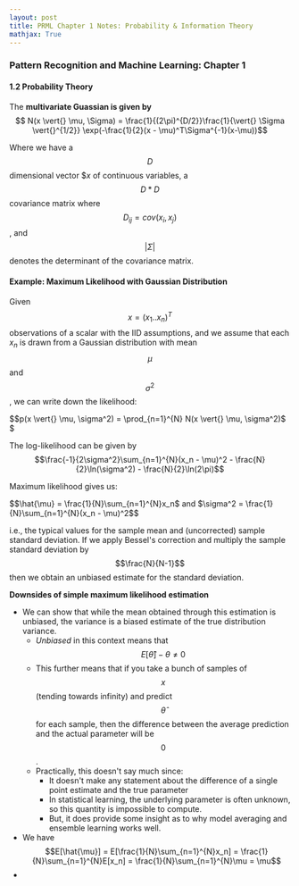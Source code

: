```yaml
---
layout: post
title: PRML Chapter 1 Notes: Probability & Information Theory
mathjax: True
---
```


### Pattern Recognition and Machine Learning: Chapter 1

#### 1.2 Probability Theory

The **multivariate Guassian is given by** $$ N(x \vert{} \mu, \Sigma) = \frac{1}{(2\pi)^{D/2}}\frac{1}{\vert{} \Sigma \vert{}^{1/2}} \exp(-\frac{1}{2}(x - \mu)^T\Sigma^{-1}(x-\mu))$$

Where we have a $$D$$ dimensional vector $$x$ of continuous variables, a $$D*D$$ covariance matrix where $$D_{ij} = cov(x_i, x_j)$$ , and $$\vert{} \Sigma \vert{}$$ denotes the determinant of the covariance matrix.



#### Example: Maximum Likelihood with Gaussian Distribution

Given $$x = (x_1 .. x_n)^T​$$ observations of a scalar with the IID assumptions, and we assume that each $x_n​$ is drawn from a Gaussian distribution with mean $$\mu​$$ and $$\sigma^2​$$, we can write down the likelihood:

$$p(x \vert{} \mu, \sigma^2) = \prod_{n=1}^{N} N(x \vert{} \mu, \sigma^2)$ $

The log-likelihood can be given by $$\frac{-1}{2\sigma^2}\sum_{n=1}^{N}(x_n - \mu)^2 - \frac{N}{2}\ln(\sigma^2) - \frac{N}{2}\ln(2\pi)$$

Maximum likelihood gives us:

$$\hat{\mu} = \frac{1}{N}\sum_{n=1}^{N}x_n$ and $\sigma^2 = \frac{1}{N}\sum_{n=1}^{N}(x_n - \mu)^2$$ 

i.e., the typical values for the sample mean and (uncorrected) sample standard deviation. If we apply Bessel's correction and multiply the sample standard deviation by $$\frac{N}{N-1}$$ then we obtain an unbiased estimate for the standard deviation.

**Downsides of simple maximum likelihood estimation**

- We can show that while the mean obtained through this estimation is unbiased, the variance is a biased estimate of the true distribution variance.
  - *Unbiased* in this context means that $$E[\hat{\theta}] - \theta \neq{} 0$$
  - This further means that if you take a bunch of samples of $$x$$ (tending towards infinity) and predict $$\hat{\theta}$$ for each sample, then the difference between the average prediction and the actual parameter will be $$0$$. 
  - Practically, this doesn't say much since:
    - It doesn't make any statement about the difference of a single point estimate and the true parameter
    - In statistical learning, the underlying parameter is often unknown, so this quantity is impossible to compute.
    - But, it does provide some insight as to why model averaging and ensemble learning works well.
- We have $$E[\hat{\mu}] = E[\frac{1}{N}\sum_{n=1}^{N}x_n] = \frac{1}{N}\sum_{n=1}^{N}E[x_n] = \frac{1}{N}\sum_{n=1}^{N}\mu = \mu$$ 
- ​


